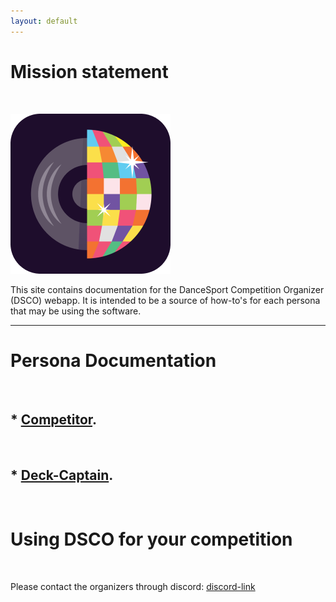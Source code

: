 ```yaml
---
layout: default
---
```


# Mission statement

<br>

![dsco-logo](./images/DSCO-Logo2x.png)

This site contains documentation for the DanceSport Competition Organizer (DSCO) webapp. It is intended to be a source of how-to's for each persona that may be using the software.  

* * *

# Persona Documentation

<br>

## * [Competitor](./CompetitorRole_Jan20.html).

<br>

## * [Deck-Captain](./DeckCaptain_Jan23.html).

<br>

# Using DSCO for your competition

<br>

Please contact the organizers through discord: [discord-link](discord.gg/4x5PM4Dj9S)